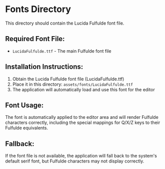 # Fonts Directory

This directory should contain the Lucida Fulfulde font file.

## Required Font File:
- `LucidaFulfulde.ttf` - The main Fulfulde font file

## Installation Instructions:

1. Obtain the Lucida Fulfulde font file (LucidaFulfulde.ttf)
2. Place it in this directory: `assets/fonts/LucidaFulfulde.ttf`
3. The application will automatically load and use this font for the editor

## Font Usage:

The font is automatically applied to the editor area and will render Fulfulde characters correctly, including the special mappings for Q/X/Z keys to their Fulfulde equivalents.

## Fallback:

If the font file is not available, the application will fall back to the system's default serif font, but Fulfulde characters may not display correctly.